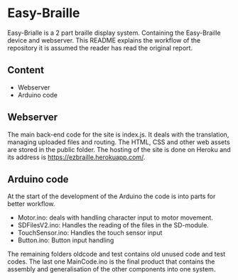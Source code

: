 # Easy-Braille

Easy-Brialle is a 2 part braille display system. Containing the Easy-Braille device and webserver. This README explains the workflow of the repository it is assumed the reader has read the original report.

## Content

- Webserver
- Arduino code



## Webserver

The main back-end code for the site is index.js. It deals with the translation, managing uploaded files and routing. The HTML, CSS and other web assets are stored in the public folder. The hosting of the site is done on Heroku and its address is https://ezbraille.herokuapp.com/.

## Arduino code

At the start of the development of the Arduino the code is into parts for better workflow. 
- Motor.ino: deals with handling character input to motor movement.
- SDFilesV2.ino: Handles the reading of the files in the SD-module.
- TouchSensor.ino: Handles the touch sensor input
- Button.ino: Button input handling

The remaining folders oldcode and test contains old unused code and test codes. The last one MainCode.ino is the final product that contains the assembly and generalisation of the other components into one system.

